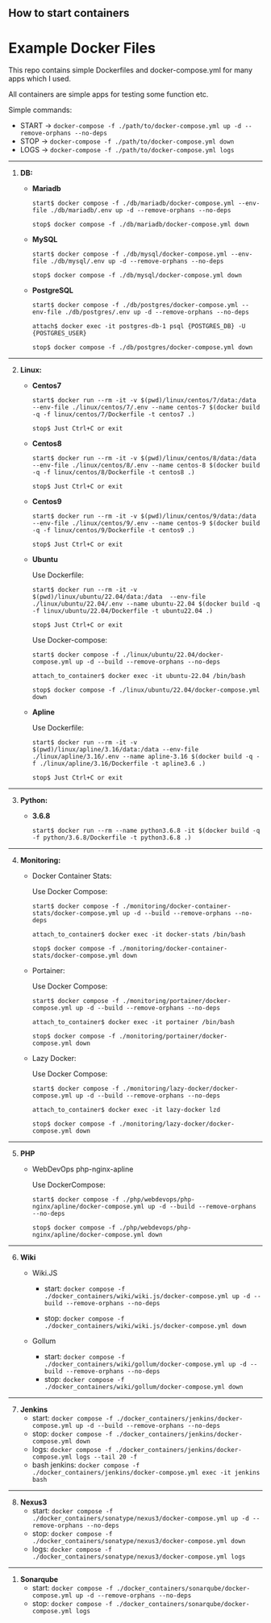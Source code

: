 ## How to start containers

# Example Docker Files

This repo contains simple Dockerfiles and docker-compose.yml for many apps which I used. 

All containers are simple apps for testing some function etc.

Simple commands:
- START -> `docker-compose -f ./path/to/docker-compose.yml up -d --remove-orphans --no-deps`
- STOP -> `docker-compose -f ./path/to/docker-compose.yml down`
- LOGS -> `docker-compose -f ./path/to/docker-compose.yml logs`
___
1. __DB:__
    - __Mariadb__
        ```shell
        start$ docker compose -f ./db/mariadb/docker-compose.yml --env-file ./db/mariadb/.env up -d --remove-orphans --no-deps

        stop$ docker compose -f ./db/mariadb/docker-compose.yml down
        ```

    - __MySQL__
        ```shell
        start$ docker compose -f ./db/mysql/docker-compose.yml --env-file ./db/mysql/.env up -d --remove-orphans --no-deps

        stop$ docker compose -f ./db/mysql/docker-compose.yml down
        ```

    - __PostgreSQL__
        ```shell
        start$ docker compose -f ./db/postgres/docker-compose.yml --env-file ./db/postgres/.env up -d --remove-orphans --no-deps

        attach$ docker exec -it postgres-db-1 psql {POSTGRES_DB} -U {POSTGRES_USER}

        stop$ docker compose -f ./db/postgres/docker-compose.yml down
        ```
___
2. __Linux:__
    - __Centos7__
        ```shell
        start$ docker run --rm -it -v $(pwd)/linux/centos/7/data:/data --env-file ./linux/centos/7/.env --name centos-7 $(docker build -q -f linux/centos/7/Dockerfile -t centos7 .)

        stop$ Just Ctrl+C or exit
        ```

    - __Centos8__
        ```shell
        start$ docker run --rm -it -v $(pwd)/linux/centos/8/data:/data --env-file ./linux/centos/8/.env --name centos-8 $(docker build -q -f linux/centos/8/Dockerfile -t centos8 .)

        stop$ Just Ctrl+C or exit
        ```

    - __Centos9__
        ```shell
        start$ docker run --rm -it -v $(pwd)/linux/centos/9/data:/data --env-file ./linux/centos/9/.env --name centos-9 $(docker build -q -f linux/centos/9/Dockerfile -t centos9 .)

        stop$ Just Ctrl+C or exit
        ```

    - __Ubuntu__
        
        Use Dockerfile: 
        ```shell
        start$ docker run --rm -it -v $(pwd)/linux/ubuntu/22.04/data:/data  --env-file ./linux/ubuntu/22.04/.env --name ubuntu-22.04 $(docker build -q -f linux/ubuntu/22.04/Dockerfile -t ubuntu22.04 .)

        stop$ Just Ctrl+C or exit
        ```

        Use Docker-compose:  
        ```shell  
        start$ docker compose -f ./linux/ubuntu/22.04/docker-compose.yml up -d --build --remove-orphans --no-deps

        attach_to_container$ docker exec -it ubuntu-22.04 /bin/bash

        stop$ docker compose -f ./linux/ubuntu/22.04/docker-compose.yml down
        ```

    - __Apline__

        Use Dockerfile:
        ```shell
        start$ docker run --rm -it -v $(pwd)/linux/apline/3.16/data:/data --env-file ./linux/apline/3.16/.env --name apline-3.16 $(docker build -q -f ./linux/apline/3.16/Dockerfile -t apline3.6 .)

        stop$ Just Ctrl+C or exit
        ```
___
3. __Python:__
    - __3.6.8__

        ```shell
        start$ docker run --rm --name python3.6.8 -it $(docker build -q -f python/3.6.8/Dockerfile -t python3.6.8 .)
        ```
___
4. __Monitoring:__
    - Docker Container Stats:

        Use Docker Compose:
        ```shell
        start$ docker compose -f ./monitoring/docker-container-stats/docker-compose.yml up -d --build --remove-orphans --no-deps

        attach_to_container$ docker exec -it docker-stats /bin/bash

        stop$ docker compose -f ./monitoring/docker-container-stats/docker-compose.yml down
        ```
        
    - Portainer:

        Use Docker Compose:
        ```shell
        start$ docker compose -f ./monitoring/portainer/docker-compose.yml up -d --build --remove-orphans --no-deps

        attach_to_container$ docker exec -it portainer /bin/bash

        stop$ docker compose -f ./monitoring/portainer/docker-compose.yml down
        ```
    
    - Lazy Docker:

        Use Docker Compose:
        ```shell
        start$ docker compose -f ./monitoring/lazy-docker/docker-compose.yml up -d --build --remove-orphans --no-deps

        attach_to_container$ docker exec -it lazy-docker lzd

        stop$ docker compose -f ./monitoring/lazy-docker/docker-compose.yml down
        ```
___
5. __PHP__
    - WebDevOps php-nginx-apline

        Use DockerCompose:
        ```shell
        start$ docker compose -f ./php/webdevops/php-nginx/apline/docker-compose.yml up -d --build --remove-orphans --no-deps
        
        stop$ docker compose -f ./php/webdevops/php-nginx/apline/docker-compose.yml down
        ```
___
6. __Wiki__
    - Wiki.JS
        - start: `docker compose -f ./docker_containers/wiki/wiki.js/docker-compose.yml up -d --build --remove-orphans --no-deps`
        
        - stop: `docker compose -f ./docker_containers/wiki/wiki.js/docker-compose.yml down`

    - Gollum
        - start: `docker compose -f ./docker_containers/wiki/gollum/docker-compose.yml up -d --build --remove-orphans --no-deps`
        - stop: `docker compose -f ./docker_containers/wiki/gollum/docker-compose.yml down`
___
7. __Jenkins__
   - start: `docker compose -f ./docker_containers/jenkins/docker-compose.yml up -d --build --remove-orphans --no-deps`
   - stop: `docker compose -f ./docker_containers/jenkins/docker-compose.yml down`
   - logs: `docker compose -f ./docker_containers/jenkins/docker-compose.yml logs --tail 20 -f`
   - bash jenkins: `docker compose -f ./docker_containers/jenkins/docker-compose.yml exec -it jenkins bash`
___

8. __Nexus3__
    - start: `docker compose -f ./docker_containers/sonatype/nexus3/docker-compose.yml up -d --remove-orphans --no-deps`
    - stop: `docker compose -f ./docker_containers/sonatype/nexus3/docker-compose.yml down`
    - logs: `docker compose -f ./docker_containers/sonatype/nexus3/docker-compose.yml logs`
___

1. __Sonarqube__
    - start: `docker compose -f ./docker_containers/sonarqube/docker-compose.yml up -d --remove-orphans --no-deps`
    - stop: `docker compose -f ./docker_containers/sonarqube/docker-compose.yml logs`